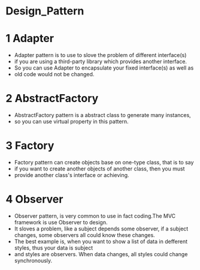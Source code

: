 # Design_Pattern


# 1  Adapter
 * Adapter pattern is to use to slove the problem of different interface(s)
 * if you are using a third-party library which provides another interface.
 * So you can use Adapter to encapsulate your fixed interface(s) as well as
 * old code would not be changed.

 # 2  AbstractFactory
 * AbstractFactory pattern is a abstract class to generate many instances, 
 * so you can use virtual property in this pattern.

 # 3  Factory
 * Factory pattern can create objects base on one-type class, that is to say
 * if you want to create another objects of another class, then you must 
 * provide another class's interface or achieving.

 # 4  Observer
 * Observer pattern, is very common to use in fact coding.The MVC framework is use Observer to design.
 * It sloves a problem, like a subject depends some observer, if a subject changes, some observers all could know these changes.
 * The best example is, when you want to show a list of data in defferent styles, thus your data is subject
 * and styles are observers. When data changes, all styles could change synchronously.